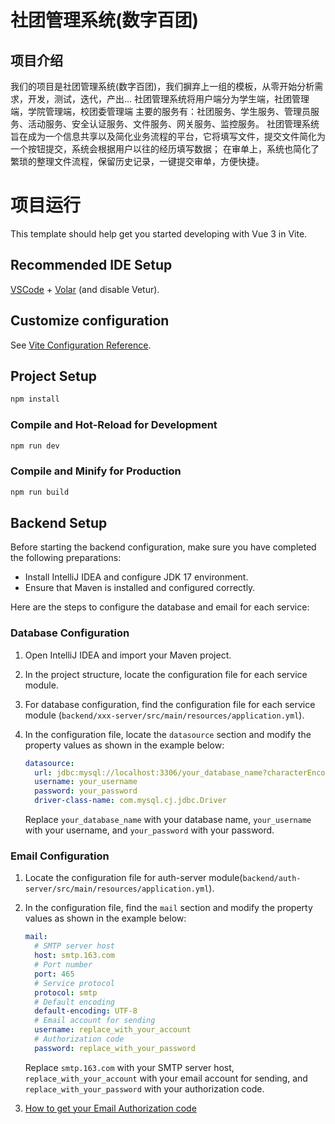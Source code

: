 # 社团管理系统(数字百团)
## 项目介绍
我们的项目是社团管理系统(数字百团)，我们摒弃上一组的模板，从零开始分析需求，开发，测试，迭代，产出...
社团管理系统将用户端分为学生端，社团管理端，学院管理端，校团委管理端
主要的服务有：社团服务、学生服务、管理员服务、活动服务、安全认证服务、文件服务、网关服务、监控服务。
社团管理系统旨在成为一个信息共享以及简化业务流程的平台，它将填写文件，提交文件简化为一个按钮提交，系统会根据用户以往的经历填写数据；
在审单上，系统也简化了繁琐的整理文件流程，保留历史记录，一键提交审单，方便快捷。

# 项目运行
This template should help get you started developing with Vue 3 in Vite.

## Recommended IDE Setup

[VSCode](https://code.visualstudio.com/) + [Volar](https://marketplace.visualstudio.com/items?itemName=Vue.volar) (and disable Vetur).

## Customize configuration

See [Vite Configuration Reference](https://vitejs.dev/config/).

## Project Setup

```sh
npm install
```

### Compile and Hot-Reload for Development

```sh
npm run dev
```

### Compile and Minify for Production

```sh
npm run build
```

## Backend Setup

Before starting the backend configuration, make sure you have completed the following preparations:

- Install IntelliJ IDEA and configure JDK 17 environment.
- Ensure that Maven is installed and configured correctly.

Here are the steps to configure the database and email for each service:

### Database Configuration

1. Open IntelliJ IDEA and import your Maven project.

2. In the project structure, locate the configuration file for each service module.

3. For database configuration, find the configuration file for each service module (`backend/xxx-server/src/main/resources/application.yml`).

4. In the configuration file, locate the `datasource` section and modify the property values as shown in the example below:

   ```yaml
   datasource:
     url: jdbc:mysql://localhost:3306/your_database_name?characterEncoding=UTF-8&serverTimezone=Asia/Shanghai
     username: your_username
     password: your_password
     driver-class-name: com.mysql.cj.jdbc.Driver
   ```

   Replace `your_database_name` with your database name, `your_username` with your username, and `your_password` with your password.



### Email Configuration

1. Locate the configuration file for auth-server module(`backend/auth-server/src/main/resources/application.yml`).

2. In the configuration file, find the `mail` section and modify the property values as shown in the example below:

   ```yaml
   mail:
     # SMTP server host
     host: smtp.163.com
     # Port number
     port: 465
     # Service protocol
     protocol: smtp
     # Default encoding
     default-encoding: UTF-8
     # Email account for sending
     username: replace_with_your_account
     # Authorization code
     password: replace_with_your_password
   ```

   Replace `smtp.163.com` with your SMTP server host, `replace_with_your_account` with your email account for sending, and `replace_with_your_password` with your authorization code.

3. [How to get your Email Authorization code](https://blog.csdn.net/kissradish/article/details/108447972)
